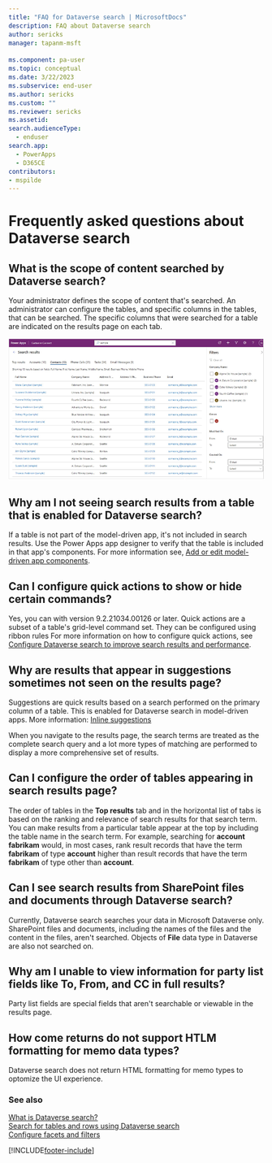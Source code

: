 ```yaml
---
title: "FAQ for Dataverse search | MicrosoftDocs"
description: FAQ about Dataverse search
author: sericks
manager: tapanm-msft

ms.component: pa-user
ms.topic: conceptual
ms.date: 3/22/2023
ms.subservice: end-user
ms.author: sericks
ms.custom: ""
ms.reviewer: sericks
ms.assetid: 
search.audienceType: 
  - enduser
search.app: 
  - PowerApps
  - D365CE
contributors:
- mspilde
---
```


# Frequently asked questions about Dataverse search

## What is the scope of content searched by Dataverse search?

Your administrator defines the scope of content that's searched. An administrator can configure the tables, and specific columns in the tables, that can be searched. The specific columns that were searched for a table are indicated on the results page on each tab.

![An example of search results on the Contacts tab.](media/search-faq-1.png "An example of search results on the Contacts tab") 

## Why am I not seeing search results from a table that is enabled for Dataverse search?

If a table is not part of the model-driven app, it's not included in search results. Use the Power Apps app designer to verify that the table is included in that app's components. For more information see, [Add or edit model-driven app components](../maker/model-driven-apps/add-edit-app-components.md#add-a-component).


## Can I configure quick actions to show or hide certain commands?
Yes, you can with version 9.2.21034.00126 or later. Quick actions are a subset of a table's grid-level command set. They can be configured using ribbon rules
For more information on how to configure quick actions, see [Configure Dataverse search to improve search results and performance](/power-platform/admin/configure-relevance-search-organization#configure-quick-actions).

## Why are results that appear in suggestions sometimes not seen on the results page?

Suggestions are quick results based on a search performed on the primary column of a table. This is enabled for Dataverse search in model-driven apps. More information: [Inline suggestions](relevance-search.md#inline-suggestions)

When you navigate to the results page, the search terms are treated as the complete search query and a lot more types of matching are performed to display a more comprehensive set of results.

## Can I configure the order of tables appearing in search results page?

The order of tables in the **Top results** tab and in the horizontal list of tabs is based on the ranking and relevance of search results for that search term. You can make results from a particular table appear at the top by including the table name in the search term. For example, searching for **account fabrikam** would, in most cases, rank result records that have the term **fabrikam** of type **account** higher than result records that have the term **fabrikam** of type other than **account**.

## Can I see search results from SharePoint files and documents through Dataverse search?

Currently, Dataverse search searches your data in Microsoft Dataverse only. SharePoint files and documents, including the names of the files and the content in the files, aren't searched. Objects of **File** data type in Dataverse are also not searched on.

## Why am I unable to view information for party list fields like To, From, and CC in full results?

Party list fields are special fields that aren't searchable or viewable in the results page. 

## How come returns do not support HTLM formatting for memo data types?

Dataverse search does not return HTML formatting for memo types to optomize the UI experience.

### See also

[What is Dataverse search?](relevance-search-benefits.md)<br/>
[Search for tables and rows using Dataverse search](relevance-search.md)<br/>
[Configure facets and filters](facets-and-filters.md)

[!INCLUDE[footer-include](../includes/footer-banner.md)]

